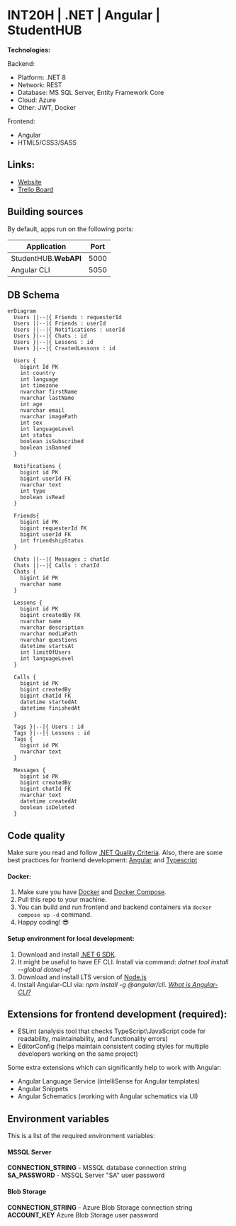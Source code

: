 # INT20H | .NET | Angular | StudentHUB

**Technologies:**

Backend:

- Platform: .NET 8
- Network: REST
- Database: MS SQL Server, Entity Framework Core
- Cloud: Azure
- Other: JWT, Docker

Frontend:

- Angular
- HTML5/CSS3/SASS

## Links:

- [Website]()
- [Trello Board](https://github.com/users/bochka123/projects/4)

## Building sources

By default, apps run on the following ports:

| Application                 | Port |
|-----------------------------|------|
| StudentHUB.**WebAPI**       | 5000 |
| Angular CLI                 | 5050 |

## DB Schema

```mermaid
erDiagram
  Users ||--|{ Friends : requesterId
  Users ||--|{ Friends : userId
  Users ||--|{ Notifications : userId
  Users }|--|{ Chats : id
  Users }|--|{ Lessons : id
  Users }|--|{ CreatedLessons : id

  Users {
    bigint Id PK
    int country
    int language
    int timezone
    nvarchar firstName
    nvarchar lastName
    int age
    nvarchar email
    nvarchar imagePath
    int sex
    int languageLevel
    int status
    boolean isSubscribed
    boolean isBanned
  }

  Notifications {
    bigint id PK
    bigint userId FK
    nvarchar text
    int type
    boolean isRead
  }

  Friends{
    bigint id PK
    bigint requesterId FK
    bigint userId FK
    int friendshipStatus
  }

  Chats ||--|{ Messages : chatId
  Chats ||--|{ Calls : chatId
  Chats {
    bigint id PK
    nvarchar name
  }
  
  Lessons {
    bigint id PK
    bigint createdBy FK
    nvarchar name
    nvarchar description
    nvarchar mediaPath
    nvarchar questions
    datetime startsAt
    int limitOfUsers
    int languageLevel
  }

  Calls {
    bigint id PK
	bigint createdBy
    bigint chatId FK
    datetime startedAt
    datetime finishedAt
  }

  Tags }|--|{ Users : id
  Tags }|--|{ Lessons : id
  Tags {
    bigint id PK
    nvarchar text
  }

  Messages {
    bigint id PK
	bigint createdBy
    bigint chatId FK
    nvarchar text
    datetime createdAt
    boolean isDeleted
  }

```

## Code quality

Make sure you read and follow [.NET Quality Criteria](TODO).
Also, there are some best practices for frontend development: [Angular](https://angular.io/guide/styleguide) and [Typescript](https://google.github.io/styleguide/tsguide.html)

#### Docker:

1. Make sure you have [Docker](https://www.docker.com) and [Docker Compose](https://docs.docker.com/compose/install).
2. Pull this repo to your machine.
3. You can build and run frontend and backend containers via `docker compose up -d` command.
5. Happy coding! :sunglasses:

#### Setup environment for local development:

1. Download and install [.NET 6 SDK](https://dotnet.microsoft.com/download).
2. It might be useful to have EF CLI. Install via command: _dotnet tool install --global dotnet-ef_
3. Download and install LTS version of [Node.js](https://nodejs.org/en/)
4. Install Angular-CLI via: _npm install -g @angular/cli_. _[What is Angular-CLI?](https://angular.io/cli)_

## Extensions for frontend development (required):

- ESLint (analysis tool that checks TypeScript\JavaScript code for readability, maintainability, and functionality errors)
- EditorConfig (helps maintain consistent coding styles for multiple developers working on the same project)

Some extra extensions which can significantly help to work with Angular:

- Angular Language Service (intelliSense for Angular templates)
- Angular Snippets
- Angular Schematics (working with Angular schematics via UI)

## Environment variables

This is a list of the required environment variables:

#### MSSQL Server

**CONNECTION_STRING** - MSSQL database connection string
**SA_PASSWORD** - MSSQL Server "SA" user password

#### Blob Storage

**CONNECTION_STRING** - Azure Blob Storage connection string
**ACCOUNT_KEY** Azure Blob Storage user password
